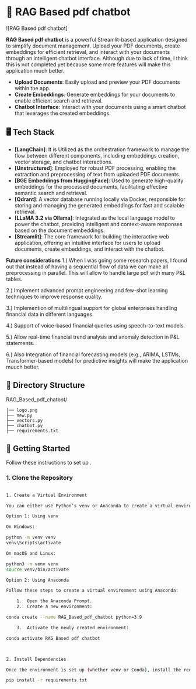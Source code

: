 # 📄 RAG Based pdf chatbot

![RAG Based pdf chatbot]

**RAG Based pdf chatbot** is a powerful Streamlit-based application designed to simplify document management. Upload your PDF documents, create embeddings for efficient retrieval, and interact with your documents through an intelligent chatbot interface. Although due to lack of time, I think this is not completed yet because some more features will make this application much better.

- **Upload Documents**: Easily upload and preview your PDF documents within the app.
- **Create Embeddings**: Generate embeddings for your documents to enable efficient search and retrieval.
- **Chatbot Interface**: Interact with your documents using a smart chatbot that leverages the created embeddings.

## 🖥️ Tech Stack

- **[LangChain]**: It is Utilized as the orchestration framework to manage the flow between different components, including embeddings creation, vector storage, and chatbot interactions.
- **[Unstructured]**: Employed for robust PDF processing, enabling the extraction and preprocessing of text from uploaded PDF documents.
- **[BGE Embeddings from HuggingFace]**: Used to generate high-quality embeddings for the processed documents, facilitating effective semantic search and retrieval.
- **[Qdrant]**: A vector database running locally via Docker, responsible for storing and managing the generated embeddings for fast and scalable retrieval.
- **[LLaMA 3.2 via Ollama]**: Integrated as the local language model to power the chatbot, providing intelligent and context-aware responses based on the document embeddings.
- **[Streamlit]**: The core framework for building the interactive web application, offering an intuitive interface for users to upload documents, create embeddings, and interact with the chatbot.

**Future considerations**
1.) When I was going some research papers, I found out that instead of having a sequential flow of data we can make all preprocessing in parallel. This will allow to handle large pdf with many P&L tables.

2.) Implement advanced prompt engineering and few-shot learning techniques to improve response quality.

3.) Implemention of multilingual support for global enterprises handling financial data in different languages.

4.) Support of voice-based financial queries using speech-to-text models.

5.) Allow real-time financial trend analysis and anomaly detection in P&L statements.

6.) Also Integration of financial forecasting models (e.g., ARIMA, LSTMs, Transformer-based models) for predictive insights will make the application muuch better.

## 📁 Directory Structure

RAG_Based_pdf_chatbot/

```
│── logo.png
├── new.py
├── vectors.py
├── chatbot.py
├── requirements.txt
```

## 🚀 Getting Started

Follow these instructions to set up .

### 1. Clone the Repository

```bash

1. Create a Virtual Environment

You can either use Python’s venv or Anaconda to create a virtual environment for managing dependencies.

Option 1: Using venv

On Windows:

python -m venv venv
venv\Scripts\activate

On macOS and Linux:

python3 -m venv venv
source venv/bin/activate

Option 2: Using Anaconda

Follow these steps to create a virtual environment using Anaconda:

	1.	Open the Anaconda Prompt.
	2.	Create a new environment:

conda create --name RAG_Based_pdf_chatbot python=3.9

	3.	Activate the newly created environment:

conda activate RAG Based pdf chatbot



2. Install Dependencies

Once the environment is set up (whether venv or Conda), install the required dependencies using requirements.txt:

pip install -r requirements.txt



```
